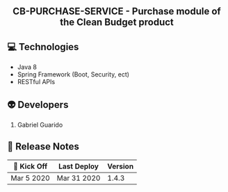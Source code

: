 <h2 align="center">
  CB-PURCHASE-SERVICE - Purchase module of the Clean Budget product
</h2>

## :computer: Technologies
* Java 8
* Spring Framework (Boot, Security, ect)
* RESTful APIs

## :alien: Developers
1. Gabriel Guarido

## :calendar: Release Notes
| :rocket: Kick Off | Last Deploy | Version |
|---|---|---|
| Mar 5 2020 | Mar 31 2020 | 1.4.3 |
